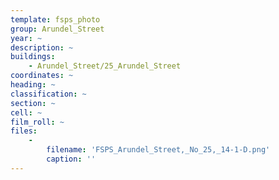 ```yaml
---
template: fsps_photo
group: Arundel_Street
year: ~
description: ~
buildings:
    - Arundel_Street/25_Arundel_Street
coordinates: ~
heading: ~
classification: ~
section: ~
cell: ~
film_roll: ~
files:
    -
        filename: 'FSPS_Arundel_Street,_No_25,_14-1-D.png'
        caption: ''
---
```

